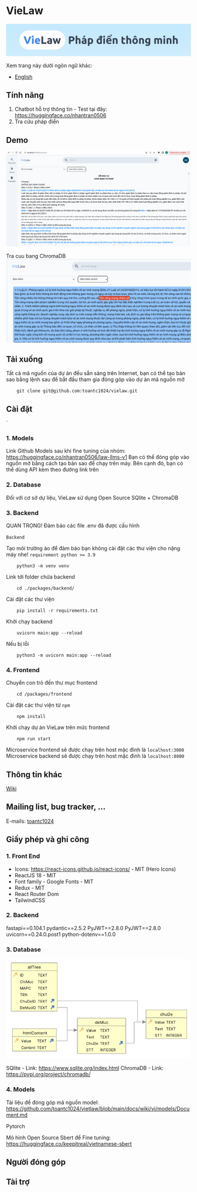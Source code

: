 # VieLaw

![VieLaw OpenSource](./docs/images/vielaw_header.png)

Xem trang này dưới ngôn ngữ khác:

- [English](./docs/README_en.md)

## Tính năng

1. Chatbot hỗ trợ thông tin - Test tại đây: https://huggingface.co/nhantran0506
2. Tra cứu pháp điển

## Demo

![Alt text](image.png)

Tra cuu bang ChromaDB
![Alt text](image-1.png)

## Tải xuống

Tất cả mã nguồn của dự án đều sẵn sàng trên Internet, bạn có thể tạo bản sao bằng lệnh sau để bắt đầu tham gia đóng góp vào dự án mã nguồn mở

```
    git clone git@github.com:toantc1024/vielaw.git
```

## Cài đặt

`

### 1. Models

Link Github Models sau khi fine tuning của nhóm: https://huggingface.co/nhantran0506/law-llms-v1
Bạn có thể đóng góp vào nguồn mở bằng cách tạo bản sao để chạy trên máy. Bên cạnh đó, bạn có thể dùng API kèm theo đường link trên

### 2. Database

Đối với cơ sở dự liệu, VieLaw sử dụng Open Source SQlite + ChromaDB

### 3. Backend

QUAN TRỌNG!
Đảm bảo các file .env đã được cấu hình

`Backend`

Tạo môi trường ảo để đảm bảo bạn không cài đặt các thư viện cho nặng máy nhe! `requirement python >= 3.9`

```
    python3 -m venv venv
```

Link tới folder chứa backend

```
    cd ./packages/backend/
```

Cài đặt các thư viện

```
    pip install -r requirements.txt
```

Khởi chạy backend

```
    uvicorn main:app --reload
```

Nếu bị lỗi

```
    python3 -m uvicorn main:app --reload
```

### 4. Frontend

Chuyển con trỏ đến thư mục frontend

```
    cd /packages/frontend
```

Cài đặt các thư viện từ `npm`

```
    npm install
```

Khởi chạy dự án VieLaw trên mức frontend

```
    npm run start
```

Microservice frontend sẽ được chạy trên host mặc đinh là `localhost:3000`
Microservice backend sẽ được chạy trên host mặc đinh là `localhost:8000`

## Thông tin khác

[Wiki](./docs/wiki/vi/Introduction.md)

## Mailing list, bug tracker, ...

E-mails: [toantc1024](mailto:tctoan1024@gmail.com)

## Giấy phép và ghi công

### 1. Front End

- Icons: https://react-icons.github.io/react-icons/ - MIT (Hero Icons)
- ReactJS 18 - MIT
- Font family - Google Fonts - MIT
- Redux - MIT
- React Router Dom
- TailwindCSS

### 2. Backend

fastapi==0.104.1
pydantic==2.5.2
PyJWT==2.8.0
PyJWT==2.8.0
uvicorn==0.24.0.post1
python-dotenv==1.0.0

### 3. Database

![CSDL ERD](image-2.png)

SQlite - Link: https://www.sqlite.org/index.html
ChromaDB - Link: https://pypi.org/project/chromadb/

### 4. Models

Tài liệu để đóng góp mã nguồn model: https://github.com/toantc1024/vietlaw/blob/main/docs/wiki/vi/models/Document.md

Pytorch

Mô hình Open Source Sbert để Fine tuning: https://huggingface.co/keepitreal/vietnamese-sbert

## Người đóng góp

## Tài trợ
